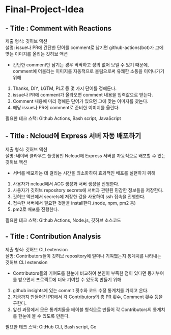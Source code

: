 # Final-Project-Idea

## - Title : Comment with Reactions
제출 형식: 깃허브 액션  
설명: issue나 PR에 간단한 단어를 comment로 남기면 github-actions(bot)가 그에 맞는 이미지를 올리는 깃허브 액션   
- 간단한 comment만 남기는 경우 딱딱하고 성의 없어 보일 수 있기 때문에, comment에 어울리는 이미지를 자동적으로 올림으로써 유쾌한 소통을 이어나가기 위해
1. Thanks, DIY, LGTM, PLZ 등 몇 가지 단어를 정해둔다.
2. issue나 PR에 comment가 올라오면 comment 내용을 입력값으로 받는다.
3. Comment 내용에 미리 정해둔 단어가 있으면 그에 맞는 이미지를 찾는다.
4. 해당 issue나 PR에 comment로 준비한 이미지를 올린다.

필요한 테크 스택: Github Actions, Bash script, JavaScript

## - Title : Ncloud에 Express 서버 자동 배포하기
제출 형식: 깃허브 액션  
 설명: 네이버 클라우드 플랫폼인 Ncloud에 Express 서버를 자동적으로 배포할 수 있는 깃허브 액션
- 서버를 배포하는 데 걸리는 시간을 최소화하여 효과적인 배포를 실현하기 위해
1. 사용자가 ncloud에서 ACG 생성과 서버 생성을 진행한다.
2. 사용자가 깃허브 repository secrets에 서버과 관련된 민감한 정보들을 저장한다.
3. 깃허브 액션에서 secrets에 저장한 값을 사용하여 ssh 접속을 진행한다.
4. 접속한 서버에서 필요한 것들을 install한다.(node, npm, pm2 등)
5. pm2로 배포를 진행한다.

필요한 테크 스택: Github Actions, Node.js, 깃허브 소스코드

## - Title : Contribution Analysis
제출 형식: 깃허브 CLI extension  
 설명: Contributors들이 깃허브 repository에 얼마나 기여했는지 통계치를 나타내는 깃허브 CLI extension
- Contributors들의 기여도를 한눈에 비교하여 본인이 부족한 점이 있다면 동기부여를 받으면서 프로젝트에 더욱 기여할 수 있도록 만들기 위해
1. github insights에 있는 commit 횟수와 코드 수정 통계치를 가지고 온다.
2. 지금까지 만들어진 PR에서 각 Contributors의 총 PR 횟수, Comment 횟수 등을 구한다.
3. 앞선 과정에서 모은 통계치들을 테이블 형식으로 만들어 각 Contributors의 통계치를 한눈에 볼 수 있도록 만든다.  

필요한 테크 스택: GitHub CLI, Bash script, Go  